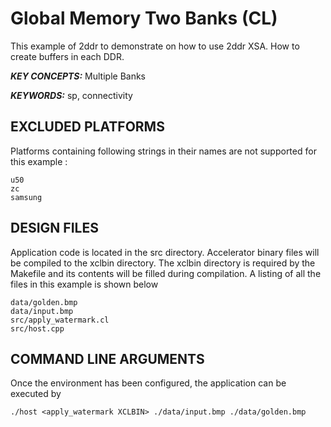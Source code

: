 Global Memory Two Banks (CL)
======================

This example of 2ddr to demonstrate on how to use 2ddr XSA. How to create buffers in each DDR.

***KEY CONCEPTS:*** Multiple Banks

***KEYWORDS:*** sp, connectivity

## EXCLUDED PLATFORMS
Platforms containing following strings in their names are not supported for this example :
```
u50
zc
samsung
```

##  DESIGN FILES
Application code is located in the src directory. Accelerator binary files will be compiled to the xclbin directory. The xclbin directory is required by the Makefile and its contents will be filled during compilation. A listing of all the files in this example is shown below

```
data/golden.bmp
data/input.bmp
src/apply_watermark.cl
src/host.cpp
```

##  COMMAND LINE ARGUMENTS
Once the environment has been configured, the application can be executed by
```
./host <apply_watermark XCLBIN> ./data/input.bmp ./data/golden.bmp
```

